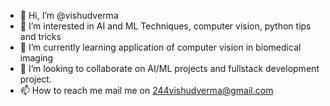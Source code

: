- 👋 Hi, I’m @vishudverma
- 👀 I’m interested in AI and ML Techniques, computer vision, python tips and tricks
- 🌱 I’m currently learning application of computer vision in biomedical imaging
- 💞️ I’m looking to collaborate on AI/ML projects and fullstack development project.
- 📫 How to reach me mail me on 244vishudverma@gmail.com

<!---
vishudverma/vishudverma is a ✨ special ✨ repository because its `README.md` (this file) appears on your GitHub profile.
You can click the Preview link to take a look at your changes.
--->
